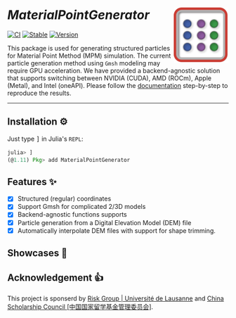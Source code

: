 # ***MaterialPointGenerator*** <img src="docs/src/assets/logo.png" align="right" height="126" />

[![CI](https://github.com/LandslideSIM/MaterialPointGenerator.jl/actions/workflows/ci.yml/badge.svg)](https://github.com/LandslideSIM/MaterialPointGenerator.jl/actions/workflows/ci.yml) 
[![Stable](https://img.shields.io/badge/docs-stable-blue.svg?logo=quicklook)](https://LandslideSIM.github.io/MaterialPointGenerator.jl/stable)
[![Version](https://img.shields.io/badge/version-v0.1.2-pink)]()

This package is used for generating structured particles for Material Point Method (MPM) simulation. The current particle generation method using `Gmsh` modeling may require GPU acceleration. We have provided a backend-agnostic solution that supports switching between NVIDIA (CUDA), AMD (ROCm), Apple (Metal), and Intel (oneAPI). Please follow the [documentation](https://LandslideSIM.github.io/MaterialPointGenerator.jl/stable) step-by-step to reproduce the results.

---

## Installation ⚙️

Just type <kbd>]</kbd> in Julia's  `REPL`:

```julia
julia> ]
(@1.11) Pkg> add MaterialPointGenerator
```

## Features ✨

- [x] Structured (regular) coordinates
- [x] Support Gmsh for complicated 2/3D models
- [x] Backend-agnostic functions supports
- [x] Particle generation from a Digital Elevation Model (DEM) file  
- [x] Automatically interpolate DEM files with support for shape trimming.

## Showcases 🎲


## Acknowledgement 👍

This project is sponserd by [Risk Group | Université de Lausanne](https://wp.unil.ch/risk/) and [China Scholarship Council [中国国家留学基金管理委员会]](https://www.csc.edu.cn/).
